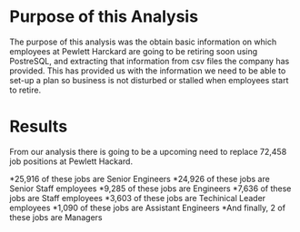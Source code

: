 # Purpose of this Analysis

The purpose of this analysis was the obtain basic information on which employees at Pewlett Harckard are going to be retiring soon using PostreSQL, and extracting that information
from csv files the company has provided. This has provided us with the information we need to be able to set-up a plan so business is not disturbed or stalled when employees 
start to retire.

# Results
From our analysis there is going to be a upcoming need to replace 72,458 job positions at Pewlett Hackard.

*25,916 of these jobs are Senior Engineers
*24,926 of these jobs are Senior Staff employees
*9,285 of these jobs are Engineers
*7,636 of these jobs are Staff employees
*3,603 of these jobs are Techinical Leader employees
*1,090 of these jobs are Assistant Engineers
*And finally, 2 of these jobs are Managers
